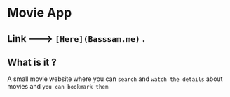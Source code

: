 # Movie App

## Link ---> `[Here](Basssam.me)` .

## What is it ?

A small movie website where you can `search` and `watch the details` about movies and `you can bookmark them  `

